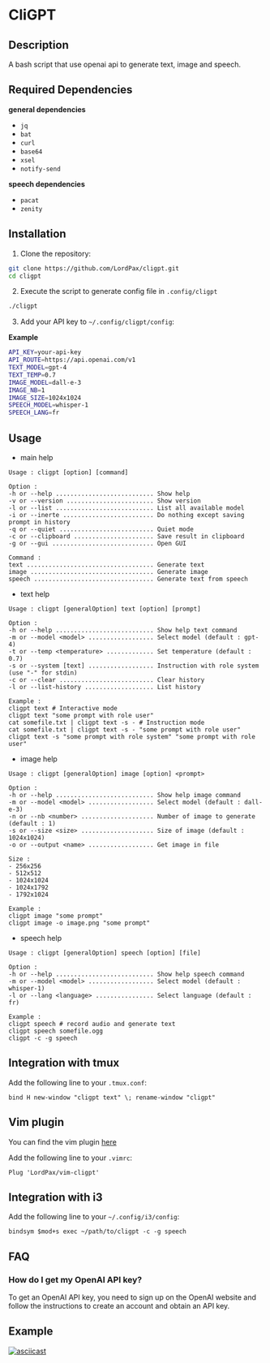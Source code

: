 # CliGPT

## Description

A bash script that use openai api to generate text, image and speech.

## Required Dependencies

**general dependencies**

* `jq`
* `bat`
* `curl`
* `base64`
* `xsel`
* `notify-send`

**speech dependencies**

* `pacat`
* `zenity`

## Installation

1. Clone the repository:

```bash
git clone https://github.com/LordPax/cligpt.git
cd cligpt
```

2. Execute the script to generate config file in `.config/cligpt`

```bash
./cligpt
```

3. Add your API key to `~/.config/cligpt/config`:

**Example**

```bash
API_KEY=your-api-key
API_ROUTE=https://api.openai.com/v1
TEXT_MODEL=gpt-4
TEXT_TEMP=0.7
IMAGE_MODEL=dall-e-3
IMAGE_NB=1
IMAGE_SIZE=1024x1024
SPEECH_MODEL=whisper-1
SPEECH_LANG=fr
```

## Usage

* main help

```
Usage : cligpt [option] [command]

Option :
-h or --help ........................... Show help
-v or --version ........................ Show version
-l or --list ........................... List all available model
-i or --inerte ......................... Do nothing except saving prompt in history
-q or --quiet .......................... Quiet mode
-c or --clipboard ...................... Save result in clipboard
-g or --gui ............................ Open GUI

Command :
text ................................... Generate text
image .................................. Generate image
speech ................................. Generate text from speech
```

* text help

```
Usage : cligpt [generalOption] text [option] [prompt]

Option :
-h or --help ........................... Show help text command
-m or --model <model> .................. Select model (default : gpt-4)
-t or --temp <temperature> ............. Set temperature (default : 0.7)
-s or --system [text] .................. Instruction with role system (use "-" for stdin)
-c or --clear .......................... Clear history
-l or --list-history ................... List history

Example :
cligpt text # Interactive mode
cligpt text "some prompt with role user"
cat somefile.txt | cligpt text -s - # Instruction mode
cat somefile.txt | cligpt text -s - "some prompt with role user"
cligpt text -s "some prompt with role system" "some prompt with role user"
```

* image help

```
Usage : cligpt [generalOption] image [option] <prompt>

Option :
-h or --help ........................... Show help image command
-m or --model <model> .................. Select model (default : dall-e-3)
-n or --nb <number> .................... Number of image to generate (default : 1)
-s or --size <size> .................... Size of image (default : 1024x1024)
-o or --output <name> .................. Get image in file

Size :
- 256x256
- 512x512
- 1024x1024
- 1024x1792
- 1792x1024

Example :
cligpt image "some prompt"
cligpt image -o image.png "some prompt"
```

* speech help

```
Usage : cligpt [generalOption] speech [option] [file]

Option :
-h or --help ........................... Show help speech command
-m or --model <model> .................. Select model (default : whisper-1)
-l or --lang <language> ................ Select language (default : fr)

Example :
cligpt speech # record audio and generate text
cligpt speech somefile.ogg
cligpt -c -g speech
```

## Integration with tmux

Add the following line to your `.tmux.conf`:

```
bind H new-window "cligpt text" \; rename-window "cligpt"
```

## Vim plugin

You can find the vim plugin [here](https://github.com/LordPax/vim-cligpt)

Add the following line to your `.vimrc`:

```vim
Plug 'LordPax/vim-cligpt'
```

## Integration with i3

Add the following line to your `~/.config/i3/config`:

```
bindsym $mod+s exec ~/path/to/cligpt -c -g speech
```

## FAQ

### How do I get my OpenAI API key?

To get an OpenAI API key, you need to sign up on the OpenAI website and follow the instructions to create an account and obtain an API key.

## Example

[![asciicast](https://asciinema.org/a/568168.svg)](https://asciinema.org/a/568168)

